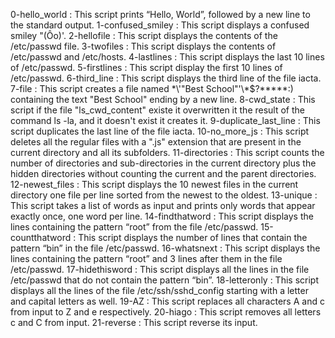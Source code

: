 0-hello_world : This script prints “Hello, World”, followed by a new line to the standard output.
1-confused_smiley : This script displays a confused smiley "(Ôo)'.
2-hellofile : This script displays the contents of the /etc/passwd file.
3-twofiles : This script displays the contents of /etc/passwd and /etc/hosts.
4-lastlines : This script displays the last 10 lines of /etc/passwd.
5-firstlines : This script display the first 10 lines of /etc/passwd.
6-third_line : This script displays the third line of the file iacta.
7-file : This script creates a file named \*\\'"Best School"\'\\*$\?\*\*\*\*\*:) containing the text "Best School" ending by a new line.
8-cwd_state : This script if the file "ls_cwd_content" existe it overwritten it the result of the command ls -la, and it doesn't exist it creates it.
9-duplicate_last_line : This script duplicates the last line of the file iacta.
10-no_more_js : This script deletes all the regular files with a ".js" extension that are present in the current directory and all its subfolders.
11-directories : This script counts the number of directories and sub-directories in the current directory plus the hidden directories without counting the current and the parent directories.
12-newest_files : This script displays the 10 newest files in the current directory one file per line sorted from the newest to the oldest.
13-unique : This script takes a list of words as input and prints only words that appear exactly once, one word per line.
14-findthatword : This script displays the lines containing the pattern “root” from the file /etc/passwd.
15-countthatword : This script displays the number of lines that contain the pattern “bin” in the file /etc/passwd.
16-whatsnext : This script displays the lines containing the pattern “root” and 3 lines after them in the file /etc/passwd.
17-hidethisword : This script displays all the lines in the file /etc/passwd that do not contain the pattern “bin”.
18-letteronly : This script displays all the lines of the file /etc/ssh/sshd_config starting with a letter and capital letters as well.
19-AZ : This script replaces all characters A and c from input to Z and e respectively.
20-hiago : This script removes all letters c and C from input.
21-reverse : This script reverse its input.
